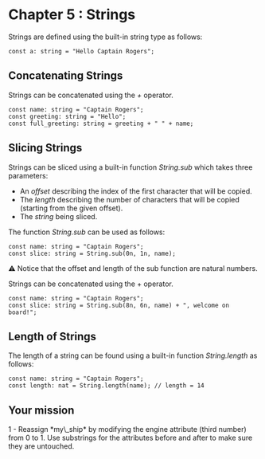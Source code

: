 # Chapter 5 : Strings

<dialog character="mechanics">Red alert, Captain! When you powered the ship, the engines exploded... Seems like someone sabotaged the igniter! We should find out later. For now, you need to replace the damaged part.</dialog>

Strings are defined using the built-in string type as follows:

```
const a: string = "Hello Captain Rogers";
```

## Concatenating Strings

Strings can be concatenated using the _+_ operator.

```
const name: string = "Captain Rogers";
const greeting: string = "Hello";
const full_greeting: string = greeting + " " + name;
```

## Slicing Strings

Strings can be sliced using a built-in function _String.sub_ which takes three parameters:

- An _offset_ describing the index of the first character that will be copied.
- The _length_ describing the number of characters that will be copied (starting from the given offset).
- The _string_ being sliced.

The function _String.sub_ can be used as follows:

```
const name: string = "Captain Rogers";
const slice: string = String.sub(0n, 1n, name);
```

⚠️ Notice that the offset and length of the sub function are natural numbers.

Strings can be concatenated using the + operator.

```
const name: string = "Captain Rogers";
const slice: string = String.sub(8n, 6n, name) + ", welcome on board!";
```

## Length of Strings

The length of a string can be found using a built-in function _String.length_ as follows:

```
const name: string = "Captain Rogers";
const length: nat = String.length(name); // length = 14
```

## Your mission

<!-- prettier-ignore -->1 - Reassign *my\_ship* by modifying the engine attribute (third number) from 0 to 1. Use substrings for the attributes before and after to make sure they are untouched.
